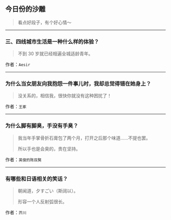 ## 今日份的沙雕

> 看点好段子，有个好心情～


 
---

### 三、四线城市生活是一种什么样的体验？

> 不到 30 岁就已经相遍全城适龄青年。


作者：`Aesir`

---

### 为什么当女朋友向我抱怨一件事儿时，我却总觉得错在她身上？

> 没关系的，相信我，很快你就没有这种困扰了！


作者：`王豖`

---

### 为什么脚有脚臭，手没有手臭？

> 我当年手掌骨折石膏包了两个月，打开之后那个味道……不提也罢。
> 
> 所以手也是会臭的，贵在坚持。


作者：`英俊的陈双獒`

---

### 有哪些和日语相关的笑话？

> 朝闻道，夕すごい（斯阔以）。
> 
> 形容一个人反射弧很长。


作者：`芥川`